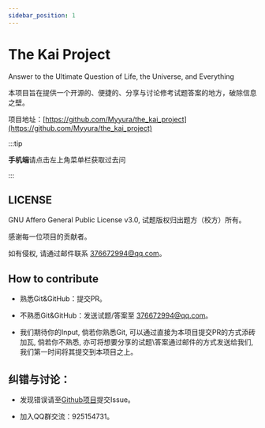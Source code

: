 ```yaml
---
sidebar_position: 1
---
```


# The Kai Project

Answer to the Ultimate Question of Life, the Universe, and Everything

本项目旨在提供一个开源的、便捷的、分享与讨论修考试题答案的地方，破除信息之壁。

项目地址：[https://github.com/Myyura/the_kai_project](https://github.com/Myyura/the_kai_project)

:::tip

**手机端**请点击左上角菜单栏获取过去问

:::

## LICENSE

GNU Affero General Public License v3.0, 试题版权归出题方（校方）所有。

感谢每一位项目的贡献者。

如有侵权, 请通过邮件联系 [376672994@qq.com](mailto:376672994@qq.com)。


## How to contribute

- 熟悉Git&GitHub：提交PR。

- 不熟悉Git&GitHub：发送试题/答案至 [376672994@qq.com](mailto:376672994@qq.com)。

- 我们期待你的Input, 倘若你熟悉Git, 可以通过直接为本项目提交PR的方式添砖加瓦, 倘若你不熟悉, 亦可将想要分享的试题\答案通过邮件的方式发送给我们, 我们第一时间将其提交到本项目之上。

  
## 纠错与讨论：

- 发现错误请至[Github项目](https://github.com/Myyura/the_kai_project/issues)提交Issue。

- 加入QQ群交流：925154731。
